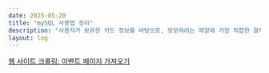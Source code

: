 ```yaml
---
date: 2025-05-20
title: "mySQL 사용법 정리"
description: "사용자가 보유한 카드 정보를 바탕으로, 방문하려는 매장에 가장 적합한 결제 카드를 추천하고, 반대로 보유 카드로 할인을 받을 수 있는 매장을 찾아주는 모바일 애플리케이션입니다."
layout: log
---
```

[웹 사이트 크롤링: 이벤트 페이지 가져오기](/dev_log/WiseCard/event-crawling.md)